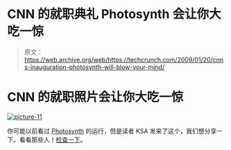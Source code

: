 # CNN 的就职典礼 Photosynth 会让你大吃一惊

> 原文：<https://web.archive.org/web/https://techcrunch.com/2009/01/20/cnns-inauguration-photosynth-will-blow-your-mind/>

# CNN 的就职照片会让你大吃一惊

[![picture-11](img/8887767690a0076c8b42bbd1ccea4b9e.png "picture-11")](https://web.archive.org/web/20230307225802/http://www.crunchgear.com/2009/01/20/cnns-inauguration-photosynth-will-blow-your-mind/picture-11-2/)

你可能以前看过 [Photosynth](https://web.archive.org/web/20230307225802/http://www.crunchgear.com/tag/photosynth/) 的运行，但是读者 KSA 发来了这个，我们想分享一下。看看那些人！[检查一下](https://web.archive.org/web/20230307225802/http://edition.cnn.com/SPECIALS/2009/44.president/inauguration/themoment/)。